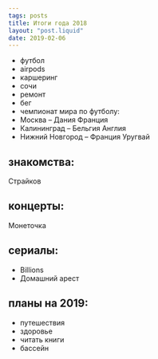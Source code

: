 ```yaml
---
tags: posts
title: Итоги года 2018
layout: "post.liquid"
date: 2019-02-06
---
```


- футбол
- airpods
- каршеринг
- сочи
- ремонт
- бег
- чемпионат мира по футболу:
- Москва – Дания Франция
- Калининград – Бельгия Англия
- Нижний Новгород – Франция Уругвай

## знакомства:

Страйков

## концерты:

Монеточка

## сериалы:

- Billions
- Домашний арест

## планы на 2019:

- путешествия
- здоровье
- читать книги
- бассейн
